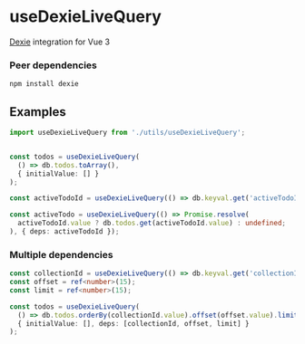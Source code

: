 # useDexieLiveQuery
[Dexie](https://dexie.org) integration for Vue 3

### Peer dependencies
```shell
npm install dexie
```

## Examples

```typescript
import useDexieLiveQuery from './utils/useDexieLiveQuery';


const todos = useDexieLiveQuery(
  () => db.todos.toArray(),
  { initialValue: [] }
);

const activeTodoId = useDexieLiveQuery(() => db.keyval.get('activeTodoId').then(res => res?.value));

const activeTodo = useDexieLiveQuery(() => Promise.resolve(
  activeTodoId.value ? db.todos.get(activeTodoId.value) : undefined;
), { deps: activeTodoId });
```

### Multiple dependencies

```typescript
const collectionId = useDexieLiveQuery(() => db.keyval.get('collectionId').then(res => res?.value));
const offset = ref<number>(15);
const limit = ref<number>(15);

const todos = useDexieLiveQuery(
  () => db.todos.orderBy(collectionId.value).offset(offset.value).limit(limit.value).toArray(),
  { initialValue: [], deps: [collectionId, offset, limit] }
);
```
